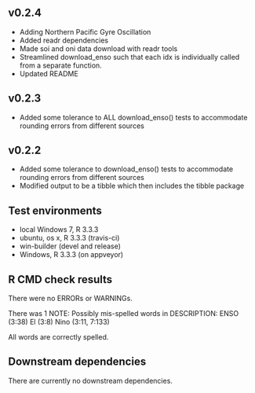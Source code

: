 ## v0.2.4
* Adding Northern Pacific Gyre Oscillation
* Added readr dependencies
* Made soi and oni data download with readr tools
* Streamlined download_enso such that each idx is individually called from a separate function.
* Updated README

## v0.2.3
* Added some tolerance to ALL download_enso() tests to accommodate rounding errors from different sources

## v0.2.2
* Added some tolerance to download_enso() tests to accommodate rounding errors from different sources
* Modified output to be a tibble which then includes the tibble package

## Test environments

* local Windows 7, R 3.3.3
* ubuntu, os x, R 3.3.3 (travis-ci)
* win-builder (devel and release)
* Windows, R 3.3.3 (on appveyor)

## R CMD check results

There were no ERRORs or WARNINGs.

There was 1 NOTE:
Possibly mis-spelled words in DESCRIPTION:
  ENSO (3:38)
  El (3:8)
  Nino (3:11, 7:133)
  
All words are correctly spelled. 

## Downstream dependencies

There are currently no downstream dependencies.